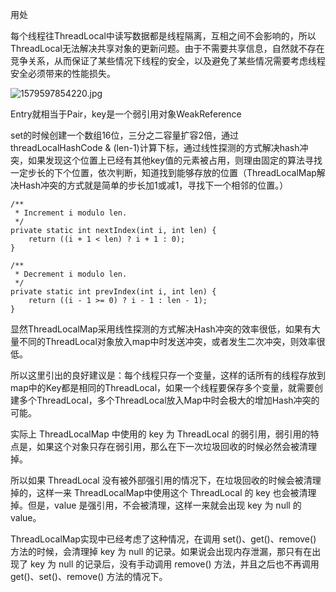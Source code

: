 用处

每个线程往ThreadLocal中读写数据都是线程隔离，互相之间不会影响的，所以ThreadLocal无法解决共享对象的更新问题。由于不需要共享信息，自然就不存在竞争关系，从而保证了某些情况下线程的安全，以及避免了某些情况需要考虑线程安全必须带来的性能损失。

![1579597854220.jpg](http://ww1.sinaimg.cn/large/87a42753ly1gb4asqwcqbj20tf0m4tb8.jpg)

Entry就相当于Pair，key是一个弱引用对象WeakReference<ThreadLocal>

set的时候创建一个数组16位，三分之二容量扩容2倍，通过threadLocalHashCode & (len-1)计算下标，通过线性探测的方式解决hash冲突，如果发现这个位置上已经有其他key值的元素被占用，则理由固定的算法寻找一定步长的下个位置，依次判断，知道找到能够存放的位置（ThreadLocalMap解决Hash冲突的方式就是简单的步长加1或减1，寻找下一个相邻的位置。）

```
/**
 * Increment i modulo len.
 */
private static int nextIndex(int i, int len) {
    return ((i + 1 < len) ? i + 1 : 0);
}

/**
 * Decrement i modulo len.
 */
private static int prevIndex(int i, int len) {
    return ((i - 1 >= 0) ? i - 1 : len - 1);
}
```

显然ThreadLocalMap采用线性探测的方式解决Hash冲突的效率很低，如果有大量不同的ThreadLocal对象放入map中时发送冲突，或者发生二次冲突，则效率很低。

所以这里引出的良好建议是：每个线程只存一个变量，这样的话所有的线程存放到map中的Key都是相同的ThreadLocal，如果一个线程要保存多个变量，就需要创建多个ThreadLocal，多个ThreadLocal放入Map中时会极大的增加Hash冲突的可能。


实际上 ThreadLocalMap 中使用的 key 为 ThreadLocal 的弱引用，弱引用的特点是，如果这个对象只存在弱引用，那么在下一次垃圾回收的时候必然会被清理掉。

所以如果 ThreadLocal 没有被外部强引用的情况下，在垃圾回收的时候会被清理掉的，这样一来 ThreadLocalMap中使用这个 ThreadLocal 的 key 也会被清理掉。但是，value 是强引用，不会被清理，这样一来就会出现 key 为 null 的 value。

ThreadLocalMap实现中已经考虑了这种情况，在调用 set()、get()、remove() 方法的时候，会清理掉 key 为 null 的记录。如果说会出现内存泄漏，那只有在出现了 key 为 null 的记录后，没有手动调用 remove() 方法，并且之后也不再调用 get()、set()、remove() 方法的情况下。

 

